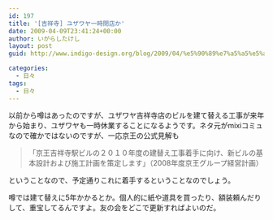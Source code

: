 ```yaml
---
id: 197
title: '[吉祥寺] ユザワヤ一時閉店か'
date: 2009-04-09T23:41:24+00:00
author: いがらしたけし
layout: post
guid: http://www.indigo-design.org/blog/2009/04/%e5%90%89%e7%a5%a5%e5%af%ba-%e3%83%a6%e3%82%b6%e3%83%af%e3%83%a4%e4%b8%80%e6%99%82%e9%96%89%e5%ba%97%e3%81%8b/

categories:
  - 日々
tags:
  - 日々
---
```

以前から噂はあったのですが、ユザワヤ吉祥寺店のビルを建て替える工事が来年から始まり、ユザワヤも一時休業することになるようです。ネタ元がmixiコミュなので確かではないのですが、一応京王の公式見解も

> 「京王吉祥寺駅ビルの２０１０年度の建替え工事着手に向け、新ビルの基本設計および施工計画を策定します」（2008年度京王グループ経営計画）

ということなので、予定通りこれに着手するということなのでしょう。

噂では建て替えに5年かかるとか。個人的に紙や道具を買ったり、額装頼んだりして、重宝してるんですよ。友の会をどこで更新すればよいのだ。
